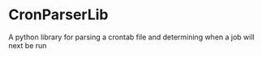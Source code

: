 # CronParserLib

A python library for parsing a crontab file and determining when a job will next be run
